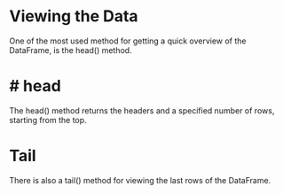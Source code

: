 

# Viewing the Data
One of the most used method for getting a quick overview of the DataFrame, is the head() method.
#       # head
The head() method returns the headers and a specified number of rows, starting from the top.
# Tail 
There is also a tail() method for viewing the last rows of the DataFrame.


